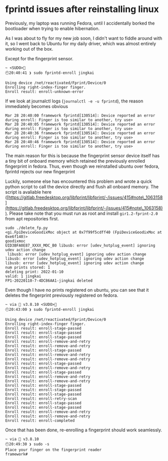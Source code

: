 # fprintd issues after reinstalling linux

Previously, my laptop was running Fedora, until I accidentally borked the bootloader when trying to enable hibernation.

As I was about to fly for my new job soon, I didn't want to fiddle around with it, so I went back to Ubuntu  for my daily driver, which was almost entirely working out of the box.

Except for the fingerprint sensor.

```
~ <SUDO>💪
🕙20:40:41 ❯ sudo fprintd-enroll jingkai

Using device /net/reactivated/Fprint/Device/0
Enrolling right-index-finger finger.
Enroll result: enroll-unknown-error
```

If we look at journalctl logs (`journalctl -e -u fprintd`), the reason immediately becomes obvious

```
Mar 28 20:40:00 framework fprintd[130514]: Device reported an error during enroll: Finger is too similar to another, try use>
Mar 28 20:40:05 framework fprintd[130514]: Device reported an error during enroll: Finger is too similar to another, try use>
Mar 28 20:40:36 framework fprintd[130514]: Device reported an error during enroll: Finger is too similar to another, try use>
Mar 28 20:40:46 framework fprintd[130514]: Device reported an error during enroll: Finger is too similar to another, try use>
```

The main reason for this is because the fingerprint sensor device itself has a tiny bit of onboard memory which retained the previously enrolled fingerprint in fedora. Thus, even though we reinstalled ubuntu over fedora, fprintd rejects our new fingerprint

Luckily, someone else has encountered this problem and wrote a quick python script to call the device directly and flush all onboard memory. The script is avaliable here ([https://gitlab.freedesktop.org/libfprint/libfprint/-/issues/415#note\_1063158](https://gitlab.freedesktop.org/libfprint/libfprint/-/issues/415#note\_1063158)). Please take note that you must run as root and install `gir1.2-fprint-2.0` from apt repositories first.

```
sudo ./delete_fp.py 
<gi.FpiDeviceGoodixMoc object at 0x7f99f5cdff40 (FpiDeviceGoodixMoc at 0xe6f140)> 
goodixmoc 
UID3BFA0E87_XXXX_MOC_B0 libusb: error [udev_hotplug_event] ignoring udev action change
 libusb: error [udev_hotplug_event] ignoring udev action change 
libusb: error [udev_hotplug_event] ignoring udev action change 
libusb: error [udev_hotplug_event] ignoring udev action change 
num prints stored: 1 
deleting print: 2022-01-10 
valid: 1 jingkai 
FP1-20220110-7-4DC86AA1-jingkai deleted
```

Even though I have no prints registered on ubuntu, you can see that it deletes the fingerprint previously registered on fedora.

```
~ via 🐍 v3.8.10 <SUDO>💪
🕙20:43:00 ❯ sudo fprintd-enroll jingkai

Using device /net/reactivated/Fprint/Device/0
Enrolling right-index-finger finger.
Enroll result: enroll-stage-passed
Enroll result: enroll-stage-passed
Enroll result: enroll-stage-passed
Enroll result: enroll-remove-and-retry
Enroll result: enroll-remove-and-retry
Enroll result: enroll-stage-passed
Enroll result: enroll-remove-and-retry
Enroll result: enroll-remove-and-retry
Enroll result: enroll-stage-passed
Enroll result: enroll-remove-and-retry
Enroll result: enroll-stage-passed
Enroll result: enroll-remove-and-retry
Enroll result: enroll-remove-and-retry
Enroll result: enroll-stage-passed
Enroll result: enroll-stage-passed
Enroll result: enroll-stage-passed
Enroll result: enroll-retry-scan
Enroll result: enroll-stage-passed
Enroll result: enroll-stage-passed
Enroll result: enroll-remove-and-retry
Enroll result: enroll-remove-and-retry
Enroll result: enroll-completed

```

Once that has been done, re-enrolling a fingerprint should work seamlessly.

```
~ via 🐍 v3.8.10
🕙20:49:30 ❯ sudo -s
Place your finger on the fingerprint reader
framework#
```
